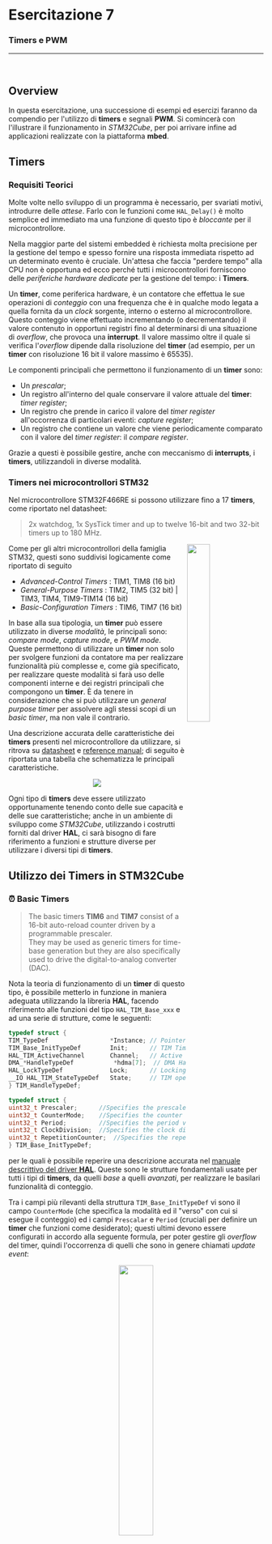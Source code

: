 # Esercitazione 7
### Timers e PWM

***
</br>


## Overview
In questa esercitazione, una successione di esempi ed esercizi faranno da compendio per l'utilizzo di **timers** e segnali **PWM**. Si comincerà con l'illustrare il funzionamento in *STM32Cube*, per poi arrivare infine ad applicazioni realizzate con la piattaforma **mbed**.

## Timers

### Requisiti Teorici
Molte volte nello sviluppo di un programma è necessario, per svariati motivi, introdurre delle *attese*. Farlo con le funzioni come `HAL_Delay()` è molto semplice ed immediato ma una funzione di questo tipo è *bloccante* per il microcontrollore.

Nella maggior parte del sistemi embedded è richiesta molta precisione per la gestione del tempo e spesso fornire una risposta immediata rispetto ad un determinato evento è cruciale. Un'attesa che faccia "perdere tempo" alla CPU non è opportuna ed ecco perché tutti i microcontrollori forniscono delle *periferiche hardware dedicate* per la gestione del tempo: i **Timers**.

Un **timer**, come periferica hardware, è un contatore che effettua le sue operazioni di *conteggio* con una frequenza che è in qualche modo legata a quella fornita da un *clock* sorgente, interno o esterno al microcontrollore. Questo conteggio viene effettuato incrementando (o decrementando) il valore contenuto in opportuni registri fino al determinarsi di una situazione di *overflow*, che provoca una **interrupt**. Il valore massimo oltre il quale si verifica l'*overflow* dipende dalla risoluzione del **timer** (ad esempio, per un **timer** con risoluzione 16 bit il valore massimo è 65535). 

Le componenti principali che permettono il funzionamento di un **timer** sono:
- Un *prescalar*;
- Un registro all'interno del quale conservare il valore attuale del **timer**: *timer register*;
- Un registro che prende in carico il valore del *timer register* all'occorrenza di particolari eventi: *capture register*;
- Un registro che contiene un valore che viene periodicamente comparato con il valore del *timer register*: il *compare register*.

Grazie a questi è possibile gestire, anche con meccanismo di **interrupts**, i **timers**, utilizzandoli in diverse modalità.

### Timers nei microcontrollori STM32

Nel microcontrollore STM32F466RE si possono utilizzare fino a 17 **timers**, come riportato nel datasheet:
> 2x watchdog, 1x SysTick timer and up to twelve 16-bit and two 32-bit timers up to 180 MHz.
<p>
<img align="right" src="img/timers_class.png" width="30%">

Come per gli altri microcontrollori della famiglia STM32, questi sono suddivisi logicamente come riportato di seguito
* *Advanced-Control Timers* : TIM1, TIM8 (16 bit)
* *General-Purpose Timers* : TIM2, TIM5 (32 bit) | TIM3, TIM4, TIM9-TIM14 (16 bit)
* *Basic-Configuration Timers* : TIM6, TIM7 (16 bit)

In base alla sua tipologia, un **timer** può essere utilizzato in diverse *modalità*, le principali sono: *compare mode*, *capture mode*, e *PWM mode*. Queste permettono di utilizzare un **timer** non solo per svolgere funzioni da contatore ma per realizzare funzionalità più complesse e, come già specificato, per realizzare queste modalità si farà uso delle componenti interne e dei registri principali che compongono un **timer**. È da tenere in considerazione che si può utilizzare un *general purpose timer* per assolvere agli stessi scopi di un *basic timer*, ma non vale il contrario.
</p>

Una descrizione accurata delle caratteristiche dei **timers** presenti nel microcontrollore da utilizzare, si ritrova su [datasheet](https://www.st.com/resource/en/datasheet/stm32f446mc.pdf) e [reference manual](https://www.st.com/resource/en/reference_manual/dm00135183-stm32f446xx-advanced-arm-based-32-bit-mcus-stmicroelectronics.pdf); di seguito è riportata una tabella che schematizza le principali caratteristiche.

<p align="center">
    <img src="img/timers_table.png">
</p>

Ogni tipo di **timers** deve essere utilizzato opportunamente tenendo conto delle sue capacità e delle sue caratteristiche; anche in un ambiente di sviluppo come *STM32Cube*, utilizzando i costrutti forniti dal driver **HAL**, ci sarà bisogno di fare riferimento a funzioni e strutture diverse per utilizzare i diversi tipi di **timers**.

## Utilizzo dei Timers in STM32Cube

### :alarm_clock: Basic Timers
> The basic timers **TIM6** and **TIM7** consist of a 16-bit auto-reload counter driven by a programmable prescaler.</br>
They may be used as generic timers for time-base generation but they are also specifically used to drive the digital-to-analog converter (DAC).

Nota la teoria di funzionamento di un **timer** di questo tipo, è possibile metterlo in funzione in maniera adeguata utilizzando la libreria **HAL**, facendo riferimento alle funzioni del tipo `HAL_TIM_Base_xxx` e ad una serie di strutture, come le seguenti:
```c
typedef struct {
TIM_TypeDef                 *Instance; // Pointer to timer descriptor 
TIM_Base_InitTypeDef        Init;      // TIM Time Base required parameters
HAL_TIM_ActiveChannel       Channel;   // Active channel 
DMA_*HandleTypeDef           *hdma[7];  // DMA Handlers array 
HAL_LockTypeDef             Lock;      // Locking object 
__IO HAL_TIM_StateTypeDef   State;     // TIM operation state 
} TIM_HandleTypeDef;
```
```c
typedef struct {
uint32_t Prescaler;      //Specifies the prescaler value used to divide the TIM clock.
uint32_t CounterMode;    //Specifies the counter mode.
uint32_t Period;         //Specifies the period value to be loaded into the active Auto-Reload Register at the next update event.
uint32_t ClockDivision;  //Specifies the clock division.
uint32_t RepetitionCounter;  //Specifies the repetition counter value.
} TIM_Base_InitTypeDef;
```
per le quali è possibile reperire una descrizione accurata nel [manuale descrittivo del driver **HAL**](https://www.st.com/resource/en/user_manual/dm00105879-description-of-stm32f4-hal-and-ll-drivers-stmicroelectronics.pdf). Queste sono le strutture fondamentali usate per tutti i tipi di **timers**, da quelli *base* a quelli *avanzati*, per realizzare le basilari funzionalità di conteggio.

Tra i campi più rilevanti della struttura `TIM_Base_InitTypeDef` vi sono il campo `CounterMode` (che specifica la modalità ed il "verso" con cui si esegue il conteggio) ed i campi `Prescalar` e `Period` (cruciali per definire un **timer** che funzioni come desiderato); questi ultimi devono essere configurati in accordo alla seguente formula, per poter gestire gli *overflow* del timer, quindi l'occorrenza di quelli che sono in genere chiamati *update event*:

<p align="center">
    <img src="https://render.githubusercontent.com/render/math?math=%5Ctext%7BUpdateEvent%7D%20%3D%20%5Cfrac%7B%5Ctext%7BTimer%7D_%7Bclk%7D%7D%7B(Prescalar%2B1)*(Period%2B1)%7D" width="37%">
</p>

Partendo dal valore noto della frequenza di clock del sistema, è possibile fissare gli altri due valori per ottenere un *update event* pari al valore di frequenza desiderata per l'evento legato al **timer**.

Un primo semplice esempio si può realizzare in *STM32Cube* facendo lampeggiare un LED utilizzando il **timer** TIM6: si fa uso di *STM32CubeMX* per configurare il **timer** e successivamente si utilizzano delle funzioni esportate dalla libreria **HAL** per gestire il **timer** con un meccanismo ad *interrupt*.

TIM6 è un **timer** base e non si esterna su alcun pin; la sua configurazione passa solo per l'impostazione dei campi che definiranno le strutture indicate sopra; i campi principali sono *prescalar* e *period*. Per configurarli opportunamente, ricordandosi della formula scritta in alto, si può dividere la frequenza di clock per un valore tale da ottenere un prescalare minore di 65535 e poi gestire il valore del periodo per ottenere l'*update event* desiderato.

Per un clock a 84Mhz, è possibile individuare come valore di *prescalar* 8399 (= 84000000/10000) e come *period* 9999, quest'ultimo è selezionato in modo da ottenere 1Hz come *update event*.

<p align="center">
    <img src="img/TIM6_MX_config.png">
</p>

Dopo aver imposto questi parametri in *STM32CubeMX* ed aver generato il codice, si fa uso delle funzioni: 
```c
HAL_TIM_Base_Init(&htim6);     // Configure the TIMER
HAL_TIM_Base_Start_IT(&htim6); // Start the TIMER
```
per far partire il **timer** in modalità *interrupt*. 

A questo punto la sua gestione si effettua tramite la **ISR** che deve avere il nome `TIM6_IRQHandler()`. Allo scattare di questa **ISR** (quando il **timer** va in *overflow*) si invoca la funzione `HAL_TIM_IRQHandler()`, che automaticamente gestisce l'evento e invoca `HAL_TIM_PeriodElapsedCallback()`. All'interno di quest'ultima verrà propriamente gestito l'evento e, per lo scopo di questo esempio, cambiato lo stato del LED (connesso per comodità su PA_5).

```c
void TIM6_IRQHandler(void) {
	HAL_TIM_IRQHandler(&htim6);
}

void HAL_TIM_PeriodElapsedCallback(TIM_HandleTypeDef *htim) {
	if(htim->Instance == TIM6){
		GPIOA->ODR ^= (0x1 << 5);
	}
}
```

Si può analizzare il codice auto generato per valutare come viene gestita la struttura principale `TIM_HandleTypeDef`, per attuare delle modifiche si può mettere mano al codice che si trova nella funzione `MX_TIM6_Init()`.

</br>

Si riporta, come ulteriore esempio, il calcolo per determinare un *update event* di 2Hz. Fissando il valore del clock a 84Mhz ed il *prescalar* (come in precedenza) a 8399, si utilizza questa formula inversa:
<p align="center">
<img src="https://render.githubusercontent.com/render/math?math=(%5Ctext%7BPeriod%7D%2B1)%20%3D%20%5Cfrac%7B84%5Ctext%7BMhz%7D%7D%7B(8399%2B1)%7D%5Cfrac%7B1%7D%7B2%7D" width="30%">
</p>

ottenendo un valore di *period* pari a 4999 ed in definitiva l'*update event* di 2Hz (500ms) desiderato. Ovviamente si deve prestare attenzione al fatto che il clock deve essere configurato a 84MHz, affinché i calcoli effettuati siano sensati; si può quindi analizzare la finestra di *Clock Configuration* per ricavare tale informazione.

<p align="center">
    <img src="img/clock_configuration.png">
</p>

### :watch: General Timers
> The general-purpose timers consist of a 16-bit or 32-bit auto-reload counter driven by a programmable prescaler.</br>
They may be used for a variety of purposes, including measuring the pulse lengths of input signals (input capture) or generating output waveforms (output compare and **PWM**).

La maggior parte dei **timers** sono di tipo *geneal purpose*; rispetto a quelli "di base", offrono molte più funzionalità e capacità di interazione. Sono infatti usati, ad esempio, per la generazione di particolari segnali (**PWM**) ed il microcontrollore offre 4 canali indipendenti dedicati a l'interfacciamento di questi **timers** con periferiche esterne.

<p align="center">
    <img src="img/general_timers_reference.png">
</p>

Valutando questo schema, riportato nella documentazione del microcontrollore, è possibile valutare come intervengano, per l'utilizzo di questa tipologia di **timers**, una serie di segnali legati al clock oppure a segnali di *trigger* (interni o esterni).

È importante anche notare che questi **timers** possono essere gestiti con dei segnali di clock esterni al microcontrollore; nel driver **HAL** è presente infatti una struttura che serve proprio a comandare tale specifica.

```c
typedef struct {
uint32_t ClockSource;       // TIM clock sources
uint32_t ClockPolarity;     // TIM clock polarity
uint32_t ClockPrescaler;    // TIM clock prescaler
uint32_t ClockFilter;       // TIM clock filter
} TIM_ClockConfigTypeDef;
```
e vi sono anche una serie di costanti, già definite, che permettono di configurare ognuno di questi campi.

Queste funzionalità permettono un avanzato utilizzo dei **timers** in accordo a meccanismi di tipo *master/slave*.

Inoltre, questi **timers** possono essere anche utilizzati come *trigger* per la periferica **ADC**; di seguito viene mostrato infatti l'utilizzo del **TIM2** per gestire le conversioni dell'**ADC**; per farlo si utilizzano, in maniera equivalente a quanto riportato per i *basic timers*, alcune strutture e funzioni definite nella libreria **HAL** (come `TIM_HandleTypeDef`, descritta in precedenza).

Anche in questo caso si sfrutta la funzionalità di generazione del codice di *STM32CubeMX* configurando separatamente il **timer** 2 (`TIM2`) e la periferica **ADC** (`ADC1`).

<p align="center">
    <img src="img/ADC_MX_config.png">
</p>

<p align="center">
    <img src="img/TIM2_MX_config.png">
</p>

Nelle immagini sono riportati i campi principali che vengono modificati per implementare il seguente esempio: si utilizzerà l'**ADC** per acquisire valori da un sensore di temperatura e la conversione sarà comandata da un *trigger* esterno, cioè lo "scattare" del **timer due**.

Il sensore di temperatura viene connesso al canale 0 dell'**ADC**, come già mostrato nell'esercitazione precedente, e la conversione dei valori di tensione acquisiti in valori di temperatura viene effettuata con la formula ricavata dalle informazioni presenti sul datasheet del sensore utilizzato (*Texas Instrument* LMT84).

La logica di funzionamento dell'**ADC** farà uso del meccanismo delle *interrupts* come già mostrato, in questo però caso la **ISR** scatterà all'occorrenza del *update event* del **timer due** con una frequenza di 1Hz.

## Utilizzo dei Timers in mbed
Nella sua essenza logica, il criterio con cui si utilizzano i **timers** con la piattaforma **mbed** è diverso rispetto a quanto mostrato finora. 

Questa piattaforma mette a disposizione infatti 3 diversi oggetti che, come mostrato di seguito, si possono utilizzare per realizzare le principali modalità di funzionamento di un **timer**; che sono sufficienti per applicazioni non troppo specifiche.

### Timer
> Use the **Timer** interface to create, start, stop and read a timer for measuring precise times (better than millisecond precision). You can independently create, start and stop any number of **Timer** objects.

Utilizzare un oggetto [Timer](https://os.mbed.com/docs/mbed-os/v5.15/apis/timer.html) è molto semplice; nell'esempio seguente si sfrutta questo oggetto per realizzare il lampeggiamento di un LED con una frequenza di 5Hz. Da un'altro punto di vista, si sta generando un'onda quadra di periodo 400ms.

```cpp
#include "mbed.h"

// Define Output
DigitalOut output(PA_5); 
// Define Timers
Timer timer; 

void task(void){
    // Toggle output
    output = !output;
}

int main() {
    timer.start(); // Start timer counting
    while(1) {
        if (timer.read_ms() >= 200){
            task();
            timer.reset(); // Reset timer
        }
    }
}
```
In questo modo è possibile utilizzare un **timer** per tener traccia del "passare del tempo" in maniera molto precisa, grazie ad alcune funzioni come `start()`, `stop()`, `read()` o `read_ms`, `reset()`. 

Evidentemente, in questo contesto probabilmente si fa uso di un *basic timer*, anche se non viene scelto in maniera esplicita in fase di programmazione.

Di seguito è mostrato l'utilizzo congiunto di **timer** e **interrupt**, realizzando meccanismo di *software-debouncing* che gestisce la pressione del pulsante che comanda il cambio di stato di un LED. 

In questo caso, il **timer** si sostituisce in qualche modo a quella che sarebbe stata una funzione di attesa, ad esempio `HAL_Delay(200)`.
```cpp
#include "mbed.h"

// Define Interrupt Inputs
InterruptIn button(USER_BUTTON); 
// Define Led Output
DigitalOut led(LED1); 
// Define Timer for debouncing
Timer debounce; 

void toggle_ISR() {
    if (debounce.read_ms()>200)
        led=!led; 
    debounce.reset(); // Reset Timer
}

int main() {
    __enable_irq();
    
    debounce.start(); // Start Timer
    button.fall(&toggle_ISR); // Callback on Falling Edge 
    
    while(1){
        __WFI(); // Wait-For-Interrupt
    }
}
```
### Timeout

> Use the **Timeout** interface to set up an interrupt to call a function after a specified delay.

Un uso più avanzato del meccanismo delle *interrupts* con i **timers** si ottiene con l'ultilizzo di oggetti [Timeout](https://os.mbed.com/docs/mbed-os/v5.15/apis/timeout.html); questi permettono di invocare una **ISR** dopo uno specificato delay, evitando meccanismi di polling. Si utilizza quindi il **timer** in *interrupt mode*, come mostrato negli esempi in STM32Cube.

```cpp
#include "mbed.h"

// Define Timout Object
Timeout response; 
// Define Button
DigitalIn button(USER_BUTTON);
// Define Leds
DigitalOut led1(LED1); // Internal

void blink_ISR(){ 
    led1 = 1;
    HAL_Delay(500);
    led1=0;
}

int main() {
    
    while(1) {
        if(button.read() == 0){        
            /* Attach blink_ISR function to response Timeout, to occur after 2 seconds*/
            response.attach(&blink_ISR, 2.0); 
        }
    }
}
```
In questo esempio, dopo due secondi dalla pressione del pulsante, il LED lampeggia una volta. È un esempio che ha il solo scopo di illustrare l'utilizzo di un oggetto **Timeout**.

### Ticker

> Use the **Ticker** interface to set up a recurring interrupt; it calls a function repeatedly and at a specified rate.

Secondo metodo per utilizzare in una modalità *interrupt* i **timers** è utilizzare un oggetto [Ticker](https://os.mbed.com/docs/mbed-os/v5.15/apis/ticker.html):
```cpp
#include"mbed.h"

// Define Ticker
Ticker time_up; 
// Define Led
DigitalOut led(LED1);

void led_switch_ISR(){
    led = !led;
}

int main(){
    time_up.attach(&led_switch_ISR, 0.2);
    
    while(1){ 
        ; // Keep Alive
    }
}
```
Nell'esempio mostrato, è possibile far scattare una *interrupt* in maniera ricorrente, ogni 200 ms. L'esempio mostrato realizza il lampeggiamento del LED che si trova sulla scheda, ma si intuisce che, un oggetto di questo tipo potrebbe essere usato per comandare anche le conversioni di un **ADC** con la frequenza desiderata. 

Questo oggetto **Ticker** può viene utilizzato per effettuare la lettura da un sensore analogico, con una frequenza fissata, ad esempio ogni 500ms. Utilizzando il solito sensore di temperatura, si implementa un funzionamento equivalente a quello mostrato in *STM32Cube* precedentemente.

Con l'utilizzo dell'oggetto **Ticker** si crea una **ISR** ricorrente, che viene invocata automaticamente ogni 500ms; in questa funzione si cambia solo il valore di una variabile booleana usata come flag nel codice principale del programma.

```c
int main(){
    __enable_irq();
    
    // ADC/Timer Interrupt - 500 ms
    adc_timer.attach(&lmt84_read, 0.5);

    debounce.start(); // Start Debouncing-Timer
    button.fall(&button_pressed_callback); // Button rising-edge interrupt

    while(1) {
        if(adc_read_flag){
            // Read the analog input value (value from 0.0 to 1.0 = full ADC conversion range)
            raw_in = lmt84.read(); 
            // Converts value in the 0V-3.3V range
            lmt84_mv = raw_in * 3300; 
            // Convert mV to temperature
            temp = (1035 - lmt84_mv)/5.50f;
            // Reset Flag
            adc_read_flag = false;
        }else{
            __WFI(); // Wait-For-Interrupt 
        }
    }   
```

Ovviamente è possibile, mentre il microcontrollore esegue queste operazioni, intercettare **interrupts** provenienti da altri componenti. Come esempio, si abilita un pulsante con **interrupt** e si fa in modo che, alla pressione del pulsante, l'acquisizione dell'**ADC** venga sospesa per qualche secondo.

:warning: Nelle ultime versioni della piattaforma **mbed** non è possibile invocare la lettura da **ADC** all'interno di una **ISR**. Questa operazione viene impedita in quanto una funzione di `read()` potrebbe essere bloccante se vi sono problemi di tipo hardware.
</br></br>

## **P**ulse **W**idth **M**odulation (**PWM**)
Tramite un **DAC** è ovviamente possibile generare in uscita qualsiasi tipo di segnale analogico ma, ad oggi, il modo più efficace per la generazione di una forma d'onda rettangolare è sicuramente la **modulazione di larghezza di impulso** (**PWM**). Il controllo, in termini di tensione o corrente, con questo tipo di modulazione si usa in moltissime applicazioni, dalle telecomunicazioni al controllo automatico.

Fondamentalmente, una modulazione di larghezza di impulso, opera sulla variazione, entro il periodo dell'onda, della durata dell'impulso alto (o tempo di *on*) e conseguentemente sulla durata dell'impulso basso (o tempo di *off*).

La proporzione tra il tempo di *on* e l'intero periodo **T** è detto **duty cycle**, ed è un concetto fondamentale per lavorare con il **PWM**: **duty cycle** del 100% significa che il segnale è continuo (sempre alto), mentre 0% significa che il segnale è basso in ogni periodo.

<p align="center">
    <img width="33%" src="https://render.githubusercontent.com/render/math?math=%5Ctext%7BdutyCycle%7D%20%3D%20100%5C%25%20%5Ccdot%20%5Cfrac%7B%5Ctext%7Btempo%20di%20on%7D%7D%7B%5Ctext%7Bperiodo%7D%7D">
</p>
<p align="center">
    <img src="https://upload.wikimedia.org/wikipedia/commons/b/b8/Duty_Cycle_Examples.png">
</p>

Legato al **duty cycle** è il **valore medio** del segnale che viene generato, che ovviamente è proporzionale alla durate del segnale *alto*, al tempo di *on*; scegliendo il valore del **duty cycle** si gestisce il **valor medio**, valore cui spesso si è interessati quando si lavora con **PWM**.

Per la generazione di un segnale di questo tipo in un microcontrollore si fa uso di un **timer** in *modalità PWM*: in base alla relazione tra il valore corrente del contatore ed i valori nei registri *compare register* e *capture register* si stabilisce se il valore di un segnale di uscita deve essere alto o basso. 

## Generazione PWM in STM32Cube
Un segnale **PWM** si può generare utilizzando un *general purpose timers* in *modalità PWM*, che è una modalità molto simile a quella *output compare*. 

Si può fare uso di *STM32CubeMX* per configurare manualmente un **timer**, con sorgente di clock interno; l'ambiente di sviluppo offre la possibilità di configurare uno dei canali del **timer** come *PWM Generation* e questo abilita automaticamente uno dei pin della scheda a generare, in output, il segnale desiderato.

Sicuramente, l'aspetto più delicato della configurazione riguarda la scelta dei parametri di *prescalar*, *period* e *pulse* (valore relativo al *period*), con i quali si regola effettivamente il **duty cycle** del segnale.

Per un primo esempio si vuole realizzare un **PWM** con **duty cycle** del 50% e, individuato il clock di sistema a 84MHz, si sceglie un valore di *prescalare* pari a 84, in modo da ridurre il clock a 1MHz, a questo punto si sceglie il valore di *periodo* pari a 100 in modo da scalare ulteriormente il segnale a 10KHz. Queste considerazioni si fanno sempre in base alla principale formula per la regolazione del valore di *update event* dei **timers**.

<p align="center">
    <img src="https://render.githubusercontent.com/render/math?math=%5Ctext%7BUpdateEvent%7D%20%3D%20%5Cfrac%7B%5Ctext%7BTimer%7D_%7Bclk%7D%7D%7B(Prescalar%2B1)*(Period%2B1)%7D" width="37%">
</p>

Con questo valore impostato, si ragiona sul parametro *pulse*, per determinare il **duty cycle**: con questa impostazione diventa triviale fissare questo parametro a 50 per ottenere un **duty cycle** del 50%. 

Se invece, abbassando sempre il clock ad 1MHz inizialmente, si fissa il *period* ad esempio a 300, per avere un **duty cycle** del 50% bisogna impostare *pulse* ad un valore 150.

<p align="center">
    <img src="img/PWM_MX_config.png">
</p>

Si noti che, in automatico, dopo aver abilitato il canale 0 del **timer** 2, viene attivato il pin PA_0 del microcontrollore.

Invocando la generazione automatica del codice, *STM32CubeMX* si occuperà di generare il codice necessario a configurare le strutture relative al **timer due** ed ai suoi parametri. Tutto ciò si ritrova nella funzione `MX_TIM2_Init()`, cui bisognerà mettere mano qualora si volessero variare i parametri di generazione del segnale **PWM**.

Per far partire la generazione del segnale **PWM**, il metodo da invocare è:
```c
HAL_TIM_PWM_Start(&htim2, TIM_CHANNEL_1);
```
alla quale si passano come parametri l'istanza del **timer** in uso ed il riferimento al canale da utilizzare (individuato dalla *keyword* `TIM_CHANNEL_1`, che identifica il canale configurato precedentemente). 

Per un'analisi adeguata del segnale generato e per apprezzare le variazioni del **duty cycle** al variare dei parametri del **timer**, il modo migliore è quello di utilizzare un oscilloscopio.

Altro modo per valutare gli effetti di un segnale **PWM** consiste nell'utilizzarne il valor medio per gestire l'intensità luminosa di un LED. La variazione di questo valor medio passa ovviamente per una variazione del **duty cycle**. 

All'aumentare del **duty cycle** il valore medio aumenta, variando, inteso come segnale di tensione, da 0V a 3.3V.

Si scelgono dunque i valori:
```c
htim2.Init.Prescaler = 839;
htim2.Init.Period = 999;
```
per visualizzare un cambio di intensità del LED più "lento" e si inserisce, nel ciclo di vita principale, il codice che implementa una variazione del **duty cycle**.
```c
uint16_t dutyCycle = HAL_TIM_ReadCapturedValue(&htim2, TIM_CHANNEL_1);

while(1) {
    // Increase duty cycle
    while(dutyCycle < __HAL_TIM_GET_AUTORELOAD(&htim2)) {
        __HAL_TIM_SET_COMPARE(&htim2, TIM_CHANNEL_1, ++dutyCycle);
        HAL_Delay(1);
    }

    HAL_Delay(1000); // Wait

    // Decrease duty cycle
    while(dutyCycle > 0) {
        __HAL_TIM_SET_COMPARE(&htim2, TIM_CHANNEL_1, --dutyCycle);
        HAL_Delay(1);
    }

    HAL_Delay(500); // Wait;
    }
}
```

## Generazione PWM con MBED 

### PwmOut
> Use the **PwmOut** interface to control the frequency and duty cycle of a PWM signal.

Dopo avere creato un oggetto di tipo [PwmOut](hhttps://os.mbed.com/docs/mbed-os/v5.15/apis/pwmout.html), si possono usare le seguenti funzioni per la gestione del **duty cycle**:
* `write`: fissa il **duty cycle** specificato in percentuale;
* `pulsewdith()`: fissa la larghezza dell'impulso alto, dunque il **duty cycle**, specificandone la durata in secondi;

(maggiori dettagli si ritrovano sulla documentazione della piattaforma).

Evidentemente, l'oggetto che fornisce la libreria utilizza internamente i **timer** per la generazione di un segnale **PWM**, ma questo viene totalmente nascosto al programmatore, che può semplicemente usare un oggetto **PwmOut** inizializzandolo specificando un pin di uscita sul quale si vuole il segnale ottenere il segnale modulato. 

Per la prima e più semplice applicazione con la quale si può testare il **PWM** si crea un'onda quadra a 400Hz con **duty cycle** del 50%:
```cpp
#include "mbed.h"

PwmOut PWM(PA_8);

int main() {
    PWM.period(0.0022); // set PWM period to 1/400Hz (~2.2ms)
    PWM.write(0.5);    // set duty cycle to 50%
    while(1){
        ;
    }
}
```
Per valutare l'output che troveremo sul pin 8 della porta A, il modo migliore è quello di utilizzare un oscilloscopio.

Prima di impostare il **duty cycle** è necessario fissare il **periodo**, in questo caso fissato a 10ms; volendo fissare il **duty cycle** con un tempo assoluto si sarebbe potuto utilizzare:

```cpp
PWM.pulsewidth_ms(5)
```

Per valutare il **PWM** in maniera più empirica è possibile utilizzare un *buzzer*: classico dispositivo di segnalazione audio, che è in grado di riprodurre il segnale che gli viene fornito in ingresso sotto forma di suono con la stessa frequenza del segnale ad esso in input. Fissando un **duty cycle** del 50% è possibile generare dei suoni riproducibili con un buzzer, la cui frequenza dipende dal valore di periodo fissato.

Si mostra, come esempio la generazione di una successione di *note* individuando le [frequenze](https://pages.mtu.edu/~suits/notefreqs.html) che le definiscono e ricavando quindi il periodo cui configurare il segnale **PWM**.

```cpp
# define DO     0.0038221 // 1 / 261.63Hz
# define MI     0.0030337 // 1 / 329.63Hz
# define SOL    0.0025510 // 1 / 392Hz
# define SI     0.0020247 // 1 / 493.88Hz
```

Questi valori si usano come periodo del segnale **PWM**, impostando il **duty cycle** al 50%; nel ciclo di vita principale si avrà quindi:
```cpp
while(1){
    Speaker.period(DO);
    Speaker.write(0.5);
    HAL_Delay(pause);

    Speaker.period(MI);
    Speaker.write(0.5);
    HAL_Delay(pause);

    Speaker.period(SOL);
    Speaker.write(0.5);
    HAL_Delay(pause);

    Speaker.period(SI);
    Speaker.write(0.5);
    HAL_Delay(pause);

    Speaker.write(0); // Duty-Cycle 0 For Silence
    HAL_Delay(pause);
}
```

##

Altro modo di utilizzare un **PWM** è quello di sfruttare il valore medio che si genera al variare del **duty cycle**.

Come fatto in *STM32Cube*, nell'esempio seguente si fa variare la luminosità di un LED sfruttando il valore medio di un segnale **PWM**:
```cpp
#include "mbed.h"

// PWM Output on PA_5
PwmOut led(PA_5);

float brightness = 0.0;

int main() {
    while(1) {
        while(brightness <= 1.0){
            HAL_Delay(1);
            brightness += 0.001;
            led.write(brightness);
        }

        HAL_Delay(1000);
        
        while(brightness >= 0.0){
            HAL_Delay(1);
            brightness -= 0.001;
            led.write(brightness);
        }

        HAL_Delay(500);
    }    
}
```
Si noti che in questo caso il periodo del **PWM** è rimasto al suo valore di default: 0.020 secondi.


## 


***

</br> </br>

## Esercizi

:pencil: Implementare, in *STM32Cube*, un programma che fa uso dell'**ADC** per leggere i valori di un potenziometro. Acquisire questi valori con una risoluzione a 8 bit (ottenendo valori tra 0 e 255) e usare questi valori per gestire la luminosità di un LED, con un segnale **PWM**.

Fare in modo che il **duty cycle** vari in maniera proporzionale al valore letto dal potenziometro. Si presti attenzione al fatto che, evidentemente, il **duty cycle** varia tra 0 e 100 e non tra 0 e 255, come invece succede per i valori letti da potenziometro.

:interrobang: Spiegare in maniera sintetica il funzionamento della *capture mode* con cui possono operare i **timers**.

:question: Per un *basic timer* in un sistema con clock a 42Mhz, come possono essere scelti i di *prescalar* e *period* per ottenere un *update event* di 300ms?

:question: Quali registri entrano in gioco per la generazione di un segnale **PWM** con un *general purpose timer*? Ed in particolare, a quale registro è direttamente associato il valore del **duty cycle**?

:question: Qual'è la differenza tra le modalità *up-counting* e *center-aligned* per la generazione di un segnale **PWM**? Pensa ci possa essere un vantaggio ad usare una delle due o l'utilizzo dipende esclusivamente dal tipo di segnale che si vuole realizzare?

***

</br> </br>

:musical_note:
Ogni suono percepito dall'orecchio dell'uomo consiste di una vibrazione ad una o più frequenze. La caratteristica che permette di distinguere i suoni viene detta *altezza* (in inglese *pitch*) che può essere intesa come la "frequenza fondamentale" di un suono o come il risultato di una serie di ulteriori frequenze (dette armoniche) multiple di quella chiamata "fondamentale". 

Per poter riprodurre suoni a diverse *altezze*, un segnale deve essere in grado di rappresentare la frequenza del suono che vogliamo riprodurre; il modo più semplice per ottenere tale risultato è di generare un segnale con un **duty cycle** del 50% e fare in modo che la frequenza di tale segnale sia proprio quella del suono che si vuole riprodurre, facendo ricorso alla relazione per cui *Periodo = 1/Frequenza*.

Nella notazione musicale, vengono usati diversi segni grafici per rappresentare i suoni: le *note*. Ad ogni nota è associata dunque una frequenza fondamentale e, individuata questa frequenza, è possibile determinare il periodo da associare al segnale digitale. Ovviamente, al variare dell'*altezza* dei suoni cambieranno le note, anche se generalmente identificate con lo stesso simbolo grafico. 

Si può fare un esempio prendendo in analisi la nota **LA**, quella ad una *altezza* tale da essere identificata dalla frequenza di 440Hz; il periodo per questa nota è quindi di 1/440 = 2.2727 ms. Un segnale che si mantiene alto per 1.13636 ms e basso per altrettanto tempo, può rappresentare in maniera digitale questa nota. Se questo segnale viene utilizzato per mandare in vibrazione un oggetto, come un buzzer, l'onda sonora derivata da questa vibrazione si propagherà con una frequenza che è quella della nota **LA** desiderata.

Per produrre un segnale di questo tipo si può quindi utilizzare un segnale **PWM** con un **duty cycle** del 50%, che è di fatto un'onda quadra. In realtà, anche facendo variare il **duty cycle** si ottiene la stessa *altezza*, visto che il periodo non varia, ma dall'orecchio viene percepito in altro modo il suono, e non esattamente come desiderato. Questo succede perché, in realtà, un'onda quadra è il risultato di una somma (infinita, o quasi) di onde sinusoidali a diverse frequenze, che comunque sono tutte "armoniche" della frequenza fondamentale scelta in base al periodo dell'onda quadra; variando il **duty cycle** variano le armoniche presenti in termini della loro intensità.

Per valutare queste frequenze e individuare la frequenza fondamentale presente nei segnali generati si può fare uso di uno strumento matematico che è la **FFT** (**F**ast **F**ourier **T**ransform), che come operazione si ritrova implementata in molti oscilloscopi ma anche apparecchiature di uso più comune.

Nel file `pwm_play_music.cpp` si trova un esempio in cui, utilizzando un buzzer, si fa in modo di riprodurre della "musica". Noti i concetti di base della produzione di un suono con segnale **PWM**, si definiscono una lista di *note* ed una serie di possibili durate di queste. Ogni nota viene definita in base alla [frequenza](https://pages.mtu.edu/~suits/notefreqs.html) dell'onda sonora ad essa associata e ognuna di esse viene riprodotta con una specifica durata, specificando dunque il tempo per il quale la nota deve essere riprodotta. 